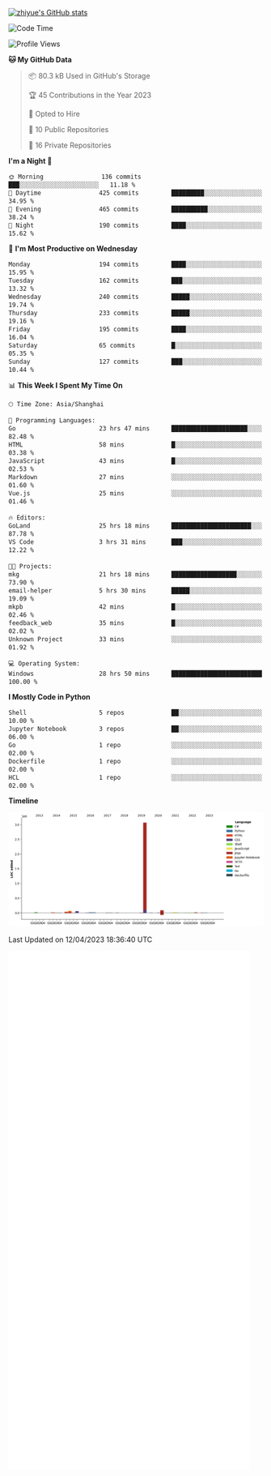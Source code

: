 
[![zhiyue's GitHub stats](https://github-readme-stats.vercel.app/api?username=zhiyue)](https://github.com/anuraghazra/github-readme-stats&&show_icons=true)

<!--START_SECTION:waka-->
![Code Time](http://img.shields.io/badge/Code%20Time-1%2C091%20hrs%203%20mins-blue)

![Profile Views](http://img.shields.io/badge/Profile%20Views-0-blue)

**🐱 My GitHub Data** 

> 📦 80.3 kB Used in GitHub's Storage 
 > 
> 🏆 45 Contributions in the Year 2023
 > 
> 💼 Opted to Hire
 > 
> 📜 10 Public Repositories 
 > 
> 🔑 16 Private Repositories 
 > 
**I'm a Night 🦉** 

```text
🌞 Morning                136 commits         ███░░░░░░░░░░░░░░░░░░░░░░   11.18 % 
🌆 Daytime                425 commits         █████████░░░░░░░░░░░░░░░░   34.95 % 
🌃 Evening                465 commits         ██████████░░░░░░░░░░░░░░░   38.24 % 
🌙 Night                  190 commits         ████░░░░░░░░░░░░░░░░░░░░░   15.62 % 
```
📅 **I'm Most Productive on Wednesday** 

```text
Monday                   194 commits         ████░░░░░░░░░░░░░░░░░░░░░   15.95 % 
Tuesday                  162 commits         ███░░░░░░░░░░░░░░░░░░░░░░   13.32 % 
Wednesday                240 commits         █████░░░░░░░░░░░░░░░░░░░░   19.74 % 
Thursday                 233 commits         █████░░░░░░░░░░░░░░░░░░░░   19.16 % 
Friday                   195 commits         ████░░░░░░░░░░░░░░░░░░░░░   16.04 % 
Saturday                 65 commits          █░░░░░░░░░░░░░░░░░░░░░░░░   05.35 % 
Sunday                   127 commits         ███░░░░░░░░░░░░░░░░░░░░░░   10.44 % 
```


📊 **This Week I Spent My Time On** 

```text
🕑︎ Time Zone: Asia/Shanghai

💬 Programming Languages: 
Go                       23 hrs 47 mins      █████████████████████░░░░   82.48 % 
HTML                     58 mins             █░░░░░░░░░░░░░░░░░░░░░░░░   03.38 % 
JavaScript               43 mins             █░░░░░░░░░░░░░░░░░░░░░░░░   02.53 % 
Markdown                 27 mins             ░░░░░░░░░░░░░░░░░░░░░░░░░   01.60 % 
Vue.js                   25 mins             ░░░░░░░░░░░░░░░░░░░░░░░░░   01.46 % 

🔥 Editors: 
GoLand                   25 hrs 18 mins      ██████████████████████░░░   87.78 % 
VS Code                  3 hrs 31 mins       ███░░░░░░░░░░░░░░░░░░░░░░   12.22 % 

🐱‍💻 Projects: 
mkg                      21 hrs 18 mins      ██████████████████░░░░░░░   73.90 % 
email-helper             5 hrs 30 mins       █████░░░░░░░░░░░░░░░░░░░░   19.09 % 
mkpb                     42 mins             █░░░░░░░░░░░░░░░░░░░░░░░░   02.46 % 
feedback_web             35 mins             █░░░░░░░░░░░░░░░░░░░░░░░░   02.02 % 
Unknown Project          33 mins             ░░░░░░░░░░░░░░░░░░░░░░░░░   01.92 % 

💻 Operating System: 
Windows                  28 hrs 50 mins      █████████████████████████   100.00 % 
```

**I Mostly Code in Python** 

```text
Shell                    5 repos             ██░░░░░░░░░░░░░░░░░░░░░░░   10.00 % 
Jupyter Notebook         3 repos             ██░░░░░░░░░░░░░░░░░░░░░░░   06.00 % 
Go                       1 repo              ░░░░░░░░░░░░░░░░░░░░░░░░░   02.00 % 
Dockerfile               1 repo              ░░░░░░░░░░░░░░░░░░░░░░░░░   02.00 % 
HCL                      1 repo              ░░░░░░░░░░░░░░░░░░░░░░░░░   02.00 % 
```



**Timeline**

![Lines of Code chart](https://raw.githubusercontent.com/zhiyue/zhiyue/main/assets/bar_graph.png)


 Last Updated on 12/04/2023 18:36:40 UTC
<!--END_SECTION:waka-->

<!-- [![Top Langs](https://github-readme-stats.vercel.app/api/top-langs/?username=zhiyue)](https://github.com/anuraghazra/github-readme-stats) -->

![](./github-metrics.svg)

